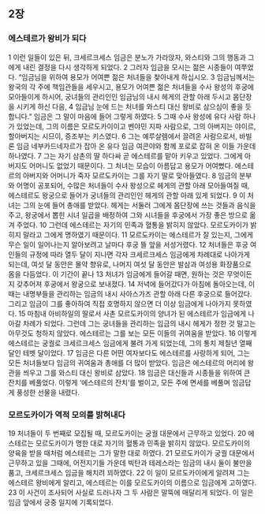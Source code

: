 ## 2장
### 에스테르가 왕비가 되다
1 이런 일들이 있은 뒤, 크세르크세스 임금은 분노가 가라앉자, 와스티와 그의 행동과 그에게 내린 결정을 다시 생각하게 되었다.
2 그러자 임금을 모시는 젊은 시종들이 여쭈었다. “임금님을 위하여 용모가 어여쁜 젊은 처녀들을 찾아내게 하십시오.
3 임금님께서는 왕국의 각 주에 책임관들을 세우시고, 용모가 어여쁜 젊은 처녀들을 수사 왕성의 후궁에 모아들이게 하시어, 궁녀들의 관리인인 임금님의 내시 헤게의 관할 아래 두시고 몸단장을 시키게 하신 다음,
4 임금님 눈에 드는 처녀를 와스티 대신 왕비로 삼으심이 좋을 듯합니다.” 임금은 그 말이 마음에 들어 그렇게 하였다.
5 그때 수사 왕성에 유다 사람 하나가 있었는데, 그의 이름은 모르도카이이고 벤야민 지파 사람으로, 그의 아버지는 야이르, 할아버지는 시므이, 증조부는 키스였다.
6 그는 예루살렘에서 끌려온 사람으로서, 바빌론 임금 네부카드네자르가 잡아 온 유다 임금 여콘야와 함께 포로로 잡혀 온 이들 가운데 하나였다.
7 그는 자기 삼촌의 딸 하다싸 곧 에스테르를 맡아 키우고 있었다. 그에게 아버지도 어머니도 없었기 때문이다. 그 처녀는 모습이 아름답고 용모가 어여뻤다. 에스테르의 아버지와 어머니가 죽자 모르도카이는 그를 자기 딸로 맞아들였다.
8 임금의 분부와 어명이 공포되어, 수많은 처녀들이 수사 왕성으로 헤게의 관할 아래 모아들여질 때, 에스테르도 왕궁으로 들어가 궁녀들의 관리인인 헤게의 관할 아래 있게 되었다.
9 이 처녀는 그의 눈에 들어 총애를 받았다. 헤게는 서둘러 그에게 몸단장에 쓰는 것들과 음식을 주고, 왕궁에서 뽑힌 시녀 일곱을 배정하여 그와 시녀들을 후궁에서 가장 좋은 방으로 옮겨 주었다.
10 그런데 에스테르는 자기의 민족과 혈통을 밝히지 않았다. 모르도카이가 밝히지 말라고 그에게 명하였기 때문이다.
11 모르도카이는 에스테르가 잘 있는지, 그에게 무슨 일이 일어나는지 알아보려고 날마다 후궁 뜰 앞을 서성거렸다.
12 처녀들은 후궁 여인들의 규정에 따라 열두 달이 지나면 각자 크세르크세스 임금에게 차례대로 나아가게 되는데, 여섯 달 동안은 몰약 향유로, 나머지 여섯 달 동안은 발삼과 여성용 화장품으로 몸을 다듬었다. 이 기간이 끝나
13 처녀가 임금에게 들어갈 때면, 원하는 것은 무엇이든지 갖추어져 후궁에서 왕궁으로 보내졌다.
14 저녁에 들어갔다가 아침에 돌아오는데, 이때는 내명부들을 관리하는 임금의 내시 사아스가즈 관할 아래 다른 후궁으로 들어갔다. 그리고 임금이 그를 좋아하여 직접 호명하지 않으면 더 이상 임금에게 나아가지 못하였다.
15 마침내 아비하일의 딸로서 사촌 모르도카이의 양녀가 된 에스테르가 임금에게 나아갈 차례가 되었다. 그런데 그는 궁녀들을 관리하는 임금의 내시 헤게가 정한 것 말고는 아무것도 청하지 않았다. 에스테르는 그를 보는 모든 이들의 귀여움을 받았다.
16 이렇게 에스테르는 궁궐로 크세르크세스 임금에게 불려 가게 되었는데, 그의 통치 제칠년 열째 달인 테벳 달이었다.
17 임금은 다른 어떤 여자보다도 에스테르를 사랑하게 되어, 그는 모든 처녀들보다 임금의 귀여움과 총애를 더 많이 받았다. 임금은 에스테르의 머리에 왕관을 씌우고 그를 와스티 대신 왕비로 삼았다.
18 임금은 대신들과 시종들을 위하여 큰 잔치를 베풀었다. 이렇게 ‘에스테르의 잔치’를 벌이고, 모든 주에 면세를 베풀며 임금답게 풍성한 선물을 내렸다.
### 모르도카이가 역적 모의를 밝혀내다
19 처녀들이 두 번째로 모집될 때, 모르도카이는 궁궐 대문에서 근무하고 있었다.
20 에스테르는 모르도카이가 명한 대로 자기의 혈통과 민족을 밝히지 않았다. 모르도카이의 양육을 받을 때처럼 에스테르는 그가 말한 대로 하였다.
21 모르도카이가 궁궐 대문에서 근무하고 있을 그때에, 어전지기들 가운데 빅탄과 테레스라는 임금의 내시 둘이 불만을 품고, 크세르크세스 임금을 해치려 꾀하였다.
22 이 일이 모르도카이에게 알려져 그는 에스테르 왕비에게 알리고, 에스테르는 이를 모르도카이의 이름으로 임금에게 고하였다.
23 이 사건이 조사되어 사실로 드러나자 그 두 사람은 말뚝에 매달리게 되었다. 이 일은 임금 앞에서 궁중 일지에 기록되었다.
